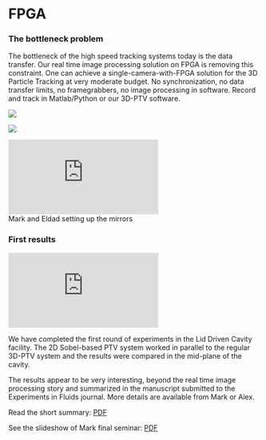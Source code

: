 # FPGA

### The bottleneck problem

The bottleneck of the high speed tracking systems today is the data transfer. Our real time image processing solution on FPGA is removing this constraint. One can achieve a single-camera-with-FPGA solution for the 3D Particle Tracking at very moderate budget. No synchronization, no data transfer limits, no framegrabbers, no image processing in software. Record and track in Matlab/Python or our 3D-PTV software. 



![][1]

![][2]

![][3]  
Mark and Eldad setting up the mirrors



### First results

![][4]

We have completed the first round of experiments in the Lid Driven Cavity facility. The 2D Sobel-based PTV system worked in parallel to the regular 3D-PTV system and the results were compared in the mid-plane of the cavity. 

The results appear to be very interesting, beyond the real time image processing story and summarized in the manuscript submitted to the Experiments in Fluids journal. More details are available from Mark or Alex. 

Read the short summary: [PDF][5] 

See the slideshow of Mark final seminar: [PDF][6]

 [1]: http://lh3.google.com/particle.tracking/RucBpp99CvI/AAAAAAAABAg/_QJCbyJw_Z0/s288/Image017.jpg ""
 [2]: http://lh3.google.com/particle.tracking/R72ZOs-L0aI/AAAAAAAABjY/Oili4BO4QfM/s288/Image005.jpg ""
 [3]: http://newhost.site/pmwiki.php?n=Research.FPGA?action=download&upname=mark_eldad_mirrors_test.png ""
 [4]: http://newhost.site/pmwiki.php?n=Research.FPGA?action=download&upname=Slide09.png ""
 [5]: http://docs.google.com/viewer?url=http%3A%2F%2Fwww.eng.tau.ac.il%2F~alexlib%2Fefdl%2Fpmwiki.php%3Fn%3DResearch.FPGA%3Faction%3Ddownload%26upname%3DAbstract.pdf
 [6]: http://docs.google.com/viewer?url=http%3A%2F%2Fwww.eng.tau.ac.il%2F~alexlib%2Fefdl%2Fpmwiki.php%3Fn%3DResearch.FPGA%3Faction%3Ddownload%26upname%3Dmark_seminar.pdf
